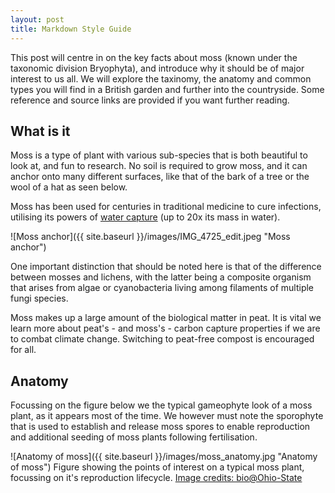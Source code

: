 ```yaml
---
layout: post
title: Markdown Style Guide
---
```


This post will centre in on the key facts about moss (known under the taxonomic division Bryophyta), and introduce why it should be of major interest to us all. We will explore the taxinomy, the anatomy and common types you will find in a British garden and further into the countryside. Some reference and source links are provided if you want further reading.

## What is it ##

Moss is a type of plant with various sub-species that is both beautiful to look at, and fun to research. No soil is required to grow moss, and it can anchor onto many different surfaces, like that of the bark of a tree or the wool of a hat as seen below.

Moss has been used for centuries in traditional medicine to cure infections, utilising its powers of [water capture](https://www.smithsonianmag.com/science-nature/how-humble-moss-helped-heal-wounds-thousands-WWI-180963081/) (up to 20x its mass in water).

![Moss anchor]({{ site.baseurl }}/images/IMG_4725_edit.jpeg "Moss anchor")

One important distinction that should be noted here is that of the difference between mosses and lichens, with the latter being a composite organism that arises from algae or cyanobacteria living among filaments of multiple fungi species.

Moss makes up a large amount of the biological matter in peat. It is vital we learn more about peat's - and moss's - carbon capture properties if we are to combat climate change. Switching to peat-free compost is encouraged for all.

## Anatomy ##
Focussing on the figure below we the typical gameophyte look of a moss plant, as it appears most of the time. We however must note the sporophyte that is used to establish and release moss spores to enable reproduction and additional seeding of moss plants following fertilisation.

![Anatomy of moss]({{ site.baseurl }}/images/moss_anatomy.jpg "Anatomy of moss")
Figure showing the points of interest on a typical moss plant, focussing on it's reproduction lifecycle. [Image credits: bio@Ohio-State](https://i.pinimg.com/564x/46/05/14/460514aa4a7ac1007a1ab7757f07cbe4.jpg)


